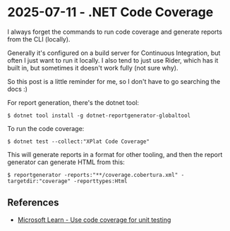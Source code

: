 # 2025-07-11 - .NET Code Coverage

I always forget the commands to run code coverage and generate reports from the CLI (locally).

Generally it's configured on a build server for Continuous Integration, but often I just want to run it locally.
I also tend to just use Rider, which has it built in, but sometimes it doesn't work fully (not sure why).

So this post is a little reminder for me, so I don't have to go searching the docs :)

For report generation, there's the dotnet tool:

```shell
$ dotnet tool install -g dotnet-reportgenerator-globaltool
```

To run the code coverage:

```shell
$ dotnet test --collect:"XPlat Code Coverage"
```

This will generate reports in a format for other tooling, and then the report generator can generate HTML from this:

```shell
$ reportgenerator -reports:"**/coverage.cobertura.xml" -targetdir:"coverage" -reporttypes:Html
```

## References

- [Microsoft Learn - Use code coverage for unit testing](https://learn.microsoft.com/en-us/dotnet/core/testing/unit-testing-code-coverage)
